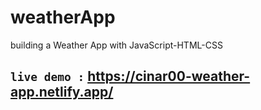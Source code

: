 # weatherApp
building a Weather App with JavaScript-HTML-CSS

## `live demo :` https://cinar00-weather-app.netlify.app/
